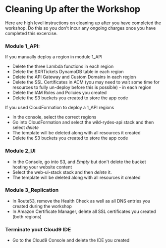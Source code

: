 # Cleaning Up after the Workshop

Here are high level instructions on cleaning up after you have completed the
workshop. Do this so you don't incur any ongoing charges once you have completed
this excercise.

### Module 1_API:

If you manually deploy a region in module 1_API

- Delete the three Lambda functions in each region
- Delete the SXRTickets DynamoDB table in each region
- Delete the API Gateway and Custom Domains in each region
- Delete the SSL Certificates in ACM (you may need to wait some time for resources
  to fully un-deploy before this is possible) - in each region
- Delete the IAM Roles and Policies you created
- Delete the S3 buckets you created to store the app code

If you used CloudFormation to deploy a 1_API regions

- In the console, select the correct regions
- Go into CloudFormation and select the wild-rydes-api stack and then select *delete*
- The template will be deleted along with all resources it created
- Delete the S3 buckets you created to store the app code

### Module 2_UI

- In the Console, go into S3, and *Empty* but don't delete the bucket hosting
  your website content
- Select the web-ui-stack stack and then *delete* it.
- The template will be deleted along with all resources it created

### Module 3_Replication

- In Route53, remove the Health Check as well as all DNS entries you created
  during the workshop
- In Amazon Certificate Manager, delete all SSL certificates you created (both regions)


### Terminate yout Cloud9 IDE

- Go to the Cloud9 Console and delete the IDE you created
